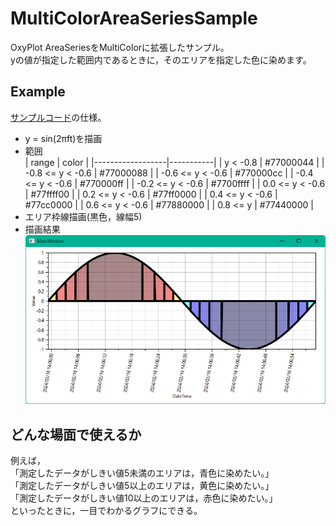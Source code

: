 # MultiColorAreaSeriesSample
OxyPlot AreaSeriesをMultiColorに拡張したサンプル。<br>
yの値が指定した範囲内であるときに，そのエリアを指定した色に染めます。

## Example
[サンプルコード](MultiColorAreaSeriesSample/MainWindowViewModel.cs)の仕様。

- y = sin(2πft)を描画
- 範囲<br>
    | range            | color     |
    |------------------|-----------|
    | y < -0.8         | #77000044 |
    | -0.8 <= y < -0.6 | #77000088 |
    | -0.6 <= y < -0.6 | #770000cc |
    | -0.4 <= y < -0.6 | #770000ff |
    | -0.2 <= y < -0.6 | #7700ffff |
    |  0.0 <= y < -0.6 | #77ffff00 |
    |  0.2 <= y < -0.6 | #77ff0000 |
    |  0.4 <= y < -0.6 | #77cc0000 |
    |  0.6 <= y < -0.6 | #77880000 |
    |  0.8 <= y        | #77440000 |
- エリア枠線描画(黒色，線幅5)
- 描画結果
    ![描画結果](example.png)

## どんな場面で使えるか
例えば，<br>
「測定したデータがしきい値5未満のエリアは，青色に染めたい。」<br>
「測定したデータがしきい値5以上のエリアは，黄色に染めたい。」<br>
「測定したデータがしきい値10以上のエリアは，赤色に染めたい。」<br>
といったときに，一目でわかるグラフにできる。
